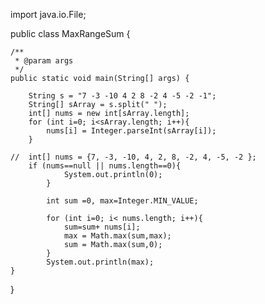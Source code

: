 import java.io.File;


public class MaxRangeSum {

	/**
	 * @param args
	 */
	public static void main(String[] args) {
	
		String s = "7 -3 -10 4 2 8 -2 4 -5 -2 -1";		
		String[] sArray = s.split(" ");		
		int[] nums = new int[sArray.length];		
		for (int i=0; i<sArray.length; i++){
			nums[i] = Integer.parseInt(sArray[i]);
		}
		
	//	int[] nums = {7, -3, -10, 4, 2, 8, -2, 4, -5, -2 };  
		if (nums==null || nums.length==0){
	            System.out.println(0);
	        }
	        
	        int sum =0, max=Integer.MIN_VALUE;
	        
	        for (int i=0; i< nums.length; i++){
	            sum=sum+ nums[i];
	            max = Math.max(sum,max);
	            sum = Math.max(sum,0);
	        }
	        System.out.println(max);
	}

}
